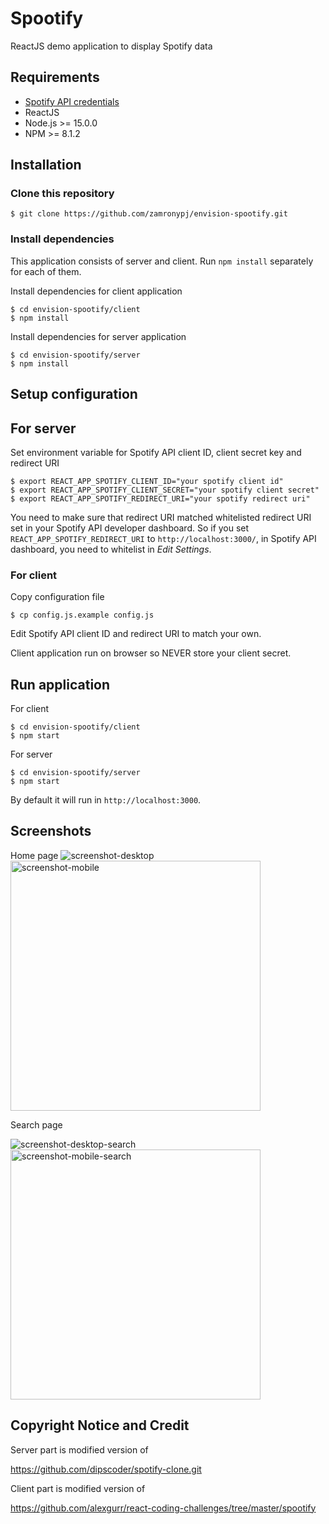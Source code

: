 # Spootify

ReactJS demo application to display Spotify data

## Requirements

- [Spotify API credentials](https://developer.spotify.com/console/)
- ReactJS
- Node.js >= 15.0.0
- NPM >= 8.1.2

## Installation

### Clone this repository

```
$ git clone https://github.com/zamronypj/envision-spootify.git
```

### Install dependencies
This application consists of server and client. Run `npm install` separately for each of them.

Install dependencies for client application
```
$ cd envision-spootify/client
$ npm install
```

Install dependencies for server application
```
$ cd envision-spootify/server
$ npm install
```

## Setup configuration

## For server
Set environment variable for Spotify API client ID, client secret key and redirect URI

```
$ export REACT_APP_SPOTIFY_CLIENT_ID="your spotify client id"
$ export REACT_APP_SPOTIFY_CLIENT_SECRET="your spotify client secret"
$ export REACT_APP_SPOTIFY_REDIRECT_URI="your spotify redirect uri"
```
You need to make sure that redirect URI matched whitelisted redirect URI set in your Spotify API developer dashboard. So if you set `REACT_APP_SPOTIFY_REDIRECT_URI` to `http://localhost:3000/`, in Spotify API dashboard, you need to whitelist in *Edit Settings*.

### For client

Copy configuration file

```
$ cp config.js.example config.js
```
Edit Spotify API client ID and redirect URI to match your own.

Client application run on browser so NEVER store your client secret.

## Run application

For client

```
$ cd envision-spootify/client
$ npm start
```

For server

```
$ cd envision-spootify/server
$ npm start
```

By default it will run in `http://localhost:3000`.

## Screenshots
Home page
![screenshot-desktop](screenshot-desktop.png)
<img alt="screenshot-mobile" width=400 src="screenshot-mobile.png" />

Search page

![screenshot-desktop-search](screenshot-desktop-search.png)
<img alt="screenshot-mobile-search" width=400 src="screenshot-mobile-search.png" />

## Copyright Notice and Credit

Server part is modified version of

https://github.com/dipscoder/spotify-clone.git


Client part is modified  version of

https://github.com/alexgurr/react-coding-challenges/tree/master/spootify
